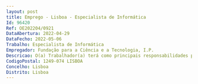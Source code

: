 ```yaml
--- 
layout: post
title: Emprego - Lisboa - Especialista de Informática
Id: 96420
Ref: OE202204/0921
DataAbertura: 2022-04-29
DataFecho: 2022-05-06
Trabalho: Especialista de Informática
Empregador: Fundação para a Ciência e a Tecnologia, I.P.
Descricao: O(a) Trabalhador(a) terá como principais responsabilidades prestar serviços de suporte e configuração na equipa de infraestruturas informáticas na FCT, focando se em assegurar o bom funcionamento dos postos de trabalho, incluindo sistema operativo Windows, Office 365, conectividade, e outras ferramentas de trabalho. Deverá, nomeadamente, prestar apoio aos pedidos (tickets) dos utilizadores informáticos, bem como tratamento de alarmes dos serviços TIC  assegurar o suporte técnico e funcional aos utilizadores  apoiar a instalação e configuração de postos de trabalho (Windows, Office 365 e outras ferramentas)  dar suporte e configurar terminais VoIP  apoiar na preparação de reuniões com sistemas de videoconferência  gerir a infraestrutura de rede  Active Directory (Windows) e documentar todos os processos e resultados obtidos, com vista ao registo do conhecimento e à maior fluidez e eficácia dos mesmos.
CodigoPostal: 1249-074 LISBOA
Concelho: Lisboa
Distrito: Lisboa
--- 
```


